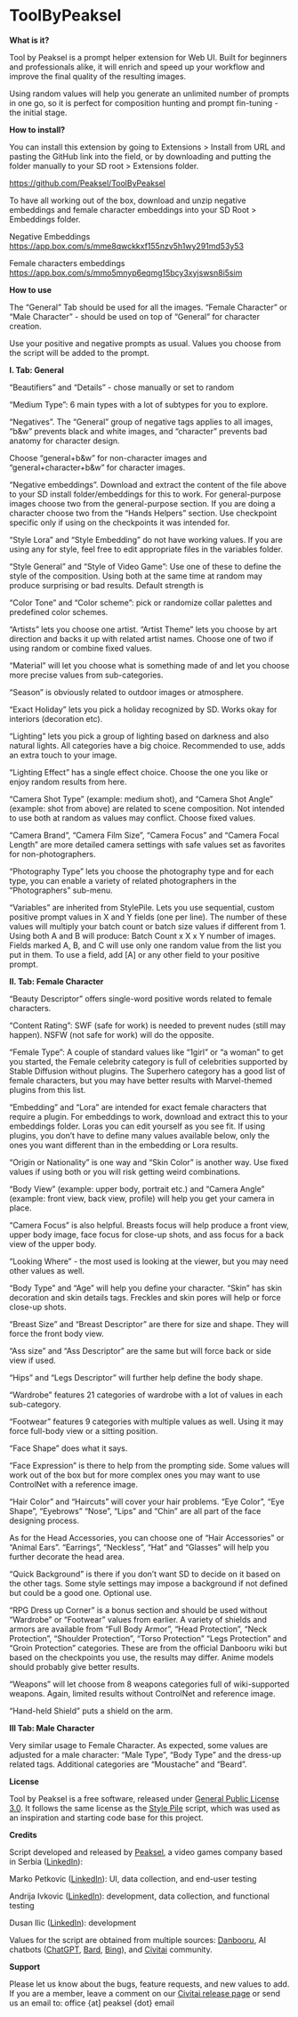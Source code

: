 # ToolByPeaksel

**What is it?**

Tool by Peaksel is a prompt helper extension for Web UI. Built for beginners and professionals alike, it will enrich and speed up your workflow and improve the final quality of the resulting images.

Using random values will help you generate an unlimited number of prompts in one go, so it is perfect for composition hunting and prompt fin-tuning - the initial stage.

**How to install?**

You can install this extension by going to Extensions > Install from URL and pasting the GitHub link into the field, or by downloading and putting the folder manually to your SD root > Extensions folder.

https://github.com/Peaksel/ToolByPeaksel

To have all working out of the box, download and unzip negative embeddings and female character embeddings into your SD Root > Embeddings folder.

Negative Embeddings
https://app.box.com/s/mme8qwckkxf155nzv5h1wy291md53y53

Female characters embeddings
https://app.box.com/s/mmo5mnyp6eqmg15bcy3xyjswsn8i5sim

**How to use**

The “General” Tab should be used for all the images. “Female Character” or “Male Character” - should be used on top of “General” for character creation.

Use your positive and negative prompts as usual. Values you choose from the script will be added to the prompt.

**I. Tab: General**

“Beautifiers” and “Details” - chose manually or set to random

“Medium Type”: 6 main types with a lot of subtypes for you to explore.

“Negatives”. The “General” group of negative tags applies to all images, “b&w” prevents black and white images, and “character” prevents bad anatomy for character design. 

Choose “general+b&w” for non-character images and “general+character+b&w” for character images.

“Negative embeddings”. Download and extract the content of the file above to your SD install folder/embeddings for this to work. For general-purpose images choose two from the general-purpose section. If you are doing a character choose two from the “Hands Helpers” section. Use checkpoint specific only if using on the checkpoints it was intended for.

“Style Lora” and “Style Embedding” do not have working values. If you are using any for style, feel free to edit appropriate files in the variables folder.

“Style General” and “Style of Video Game”: Use one of these to define the style of the composition. Using both at the same time at random may produce surprising or bad results. Default strength is 

“Color Tone” and “Color scheme”: pick or randomize collar palettes and predefined color schemes.

“Artists” lets you choose one artist. “Artist Theme” lets you choose by art direction and backs it up with related artist names. Choose one of two if using random or combine fixed values.

“Material” will let you choose what is something made of and let you choose more precise values from sub-categories.

“Season” is obviously related to outdoor images or atmosphere.

“Exact Holiday” lets you pick a holiday recognized by SD. Works okay for interiors (decoration etc).

“Lighting” lets you pick a group of lighting based on darkness and also natural lights. All categories have a big choice. Recommended to use, adds an extra touch to your image.

“Lighting Effect” has a single effect choice. Choose the one you like or enjoy random results from here.

“Camera Shot Type” (example: medium shot), and “Camera Shot Angle” (example: shot from above) are related to scene composition. Not intended to use both at random as values may conflict. Choose fixed values.

“Camera Brand”, “Camera Film Size”, “Camera Focus” and “Camera Focal Length” are  more detailed camera settings with safe values set as favorites for non-photographers.

“Photography Type” lets you choose the photography type and for each type, you can enable a variety of related photographers in the “Photographers” sub-menu.

“Variables” are inherited from StylePile. Lets you use sequential, custom positive prompt values in X and Y fields (one per line). The number of these values will multiply your batch count or batch size values if different from 1. Using both A and B will produce: Batch Count x X x Y number of images.
Fields marked A, B, and C will use only one random value from the list you put in them.
To use a field, add [A] or any other field to your positive prompt.

**II. Tab: Female Character**

“Beauty Descriptor” offers single-word positive words related to female characters.

“Content Rating”: SWF (safe for work) is needed to prevent nudes (still may happen). NSFW (not safe for work) will do the opposite.

“Female Type”: A couple of standard values like “1girl” or “a woman” to get you started, the Female celebrity category is full of celebrities supported by Stable Diffusion without plugins. The Superhero category has a good list of female characters, but you may have better results with Marvel-themed plugins from this list.

“Embedding” and “Lora” are intended for exact female characters that require a plugin. For embeddings to work, download and extract this to your embeddings folder. Loras you can edit yourself as you see fit. If using plugins, you don’t have to define many values available below, only the ones you want different than in the embedding or Lora results.

“Origin or Nationality” is one way and “Skin Color” is another way. Use fixed values if using both or you will risk getting weird combinations.

“Body View” (example: upper body, portrait etc.) and “Camera Angle” (example: front view, back view, profile) will help you get your camera in place.

“Camera Focus” is also helpful. Breasts focus will help produce a front view, upper body image, face focus for close-up shots, and ass focus for a back view of the upper body.

“Looking Where” - the most used is looking at the viewer, but you may need other values as well.

“Body Type” and “Age” will help you define your character. “Skin” has skin decoration and skin details tags. Freckles and skin pores will help or force close-up shots.

“Breast Size” and “Breast Descriptor” are there for size and shape. They will force the front body view.

“Ass size” and “Ass Descriptor” are the same but will force back or side view if used.

“Hips” and “Legs Descriptor” will further help define the body shape.

“Wardrobe” features 21 categories of wardrobe with a lot of values in each sub-category.

“Footwear” features 9 categories with multiple values as well. Using it may force full-body view or a sitting position.

“Face Shape” does what it says.

“Face Expression” is there to help from the prompting side. Some values will work out of the box but for more complex ones you may want to use ControlNet with a reference image.

“Hair Color” and “Haircuts” will cover your hair problems. “Eye Color”, “Eye Shape”, “Eyebrows” “Nose”, “Lips” and “Chin” are all part of the face designing process.

As for the Head Accessories, you can choose one of “Hair Accessories” or “Animal Ears”. “Earrings”, “Neckless”, “Hat” and “Glasses” will help you further decorate the head area.

“Quick Background” is there if you don’t want SD to decide on it based on the other tags. Some style settings may impose a background if not defined but could be a good one. Optional use.

“RPG Dress up Corner” is a bonus section and should be used without “Wardrobe” or “Footwear” values from earlier. A variety of shields and armors are available from “Full Body Armor”, “Head Protection”, “Neck Protection”, “Shoulder Protection”, “Torso Protection” “Legs Protection” and “Groin Protection” categories. These are from the official Danbooru wiki but based on the checkpoints you use, the results may differ. Anime models should probably give better results.

“Weapons” will let choose from 8 weapons categories full of wiki-supported weapons. Again, limited results without ControlNet and reference image.

“Hand-held Shield” puts a shield on the arm.

**III Tab: Male Character**

Very similar usage to Female Character. As expected, some values are adjusted for a male character: “Male Type”, “Body Type” and the dress-up related tags. Additional categories are “Moustache” and “Beard”. 


**License**

Tool by Peaksel is a free software, released under [General Public License 3.0](https://www.gnu.org/licenses/gpl-3.0.en.html).
It follows the same license as the [Style Pile](https://github.com/some9000/StylePile) script, which was used as an inspiration and starting code base for this project.

**Credits**

Script developed and released by [Peaksel](https://www.peaksel.com/ "Peaksel's Homepage"), a video games company based in Serbia ([LinkedIn](https://www.linkedin.com/company/peaksel-doo/ "Peaksel's LinkedIn")):

Marko Petkovic ([LinkedIn](https://www.linkedin.com/in/petkovicmarko/)): UI, data collection, and end-user testing

Andrija Ivkovic ([LinkedIn](https://www.linkedin.com/in/andrija-ivkovic-6a6285261/)): development, data collection, and functional testing

Dusan Ilic ([LinkedIn](https://www.linkedin.com/in/du%C5%A1an-ili%C4%87-a9a85173/)): development

Values for the script are obtained from multiple sources: [Danbooru](https://danbooru.donmai.us/), AI chatbots ([ChatGPT](https://chat.openai.com/), [Bard](https://bard.google.com/), [Bing](https://www.bing.com/search?q=bing+ai&form=ANNTH1&refig=2422a3eae03b42f5a8961a9afb6f42d8)), and [Civitai](https://civitai.com/?query=wildcards&view=feed) community.

**Support**

Please let us know about the bugs, feature requests, and new values to add. If you are a member, leave a comment on our [Civitai release page](https://civitai.com/models/99663/tool-by-peaksel-prompting-helper-script-stylepile-on-steroids) or send us an email to: office {at] peaksel {dot} email
